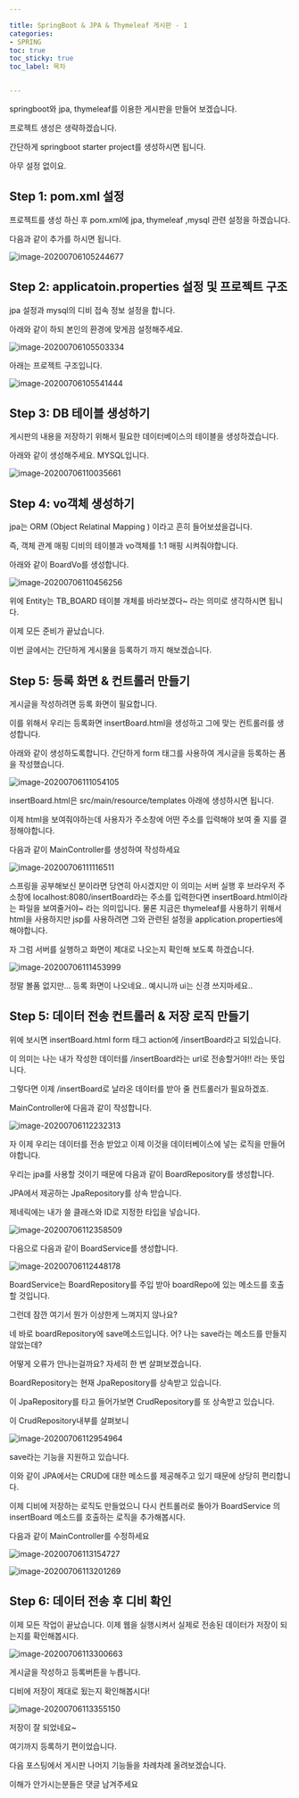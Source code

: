 ```yaml
---

title: SpringBoot & JPA & Thymeleaf 게시판 - 1
categories:
- SPRING
toc: true
toc_sticky: true
toc_label: 목차


---
```




springboot와 jpa, thymeleaf를 이용한 게시판을 만들어 보겠습니다.

프로젝트 생성은 생략하겠습니다.

간단하게 springboot starter project를 생성하시면 됩니다. 

아무 설정 없이요.



## Step 1:  pom.xml 설정

프로젝트를 생성 하신 후 pom.xml에 jpa, thymeleaf ,mysql 관련 설정을 하겠습니다.

다음과 같이 추가를 하시면 됩니다.



![image-20200706105244677](../../assets/images/springboot_jpa_thymeleaf/image-20200706105244677.png)



## Step 2:  applicatoin.properties 설정 및 프로젝트 구조

jpa 설정과 mysql의 디비 접속 정보 설정을 합니다.

아래와 같이 하되 본인의 환경에 맞게끔 설정해주세요.

![image-20200706105503334](../../assets/images/springboot_jpa_thymeleaf/image-20200706105503334.png)



아래는 프로젝트 구조입니다.



![image-20200706105541444](../../assets/images/springboot_jpa_thymeleaf/image-20200706105541444.png)

## Step 3:  DB 테이블 생성하기

게시판의 내용을 저장하기 위해서 필요한 데이터베이스의 테이블을 생성하겠습니다.

아래와 같이 생성해주세요. MYSQL입니다.

![image-20200706110035661](../../assets/images/springboot_jpa_thymeleaf/image-20200706110035661.png)



## Step 4:  vo객체 생성하기

jpa는 ORM (Object Relatinal Mapping ) 이라고 흔히 들어보셨을겁니다.

즉, 객체 관계 매핑 디비의 테이블과 vo객체를 1:1 매핑 시켜줘야합니다.

아래와 같이 BoardVo를 생성합니다.



![image-20200706110456256](../../assets/images/springboot_jpa_thymeleaf/image-20200706110456256.png)



위에 Entity는 TB_BOARD 테이블 개체를 바라보겠다~ 라는 의미로 생각하시면 됩니다.



이제 모든 준비가 끝났습니다. 

이번 글에서는 간단하게 게시물을 등록하기 까지 해보겠습니다.



## Step 5:  등록 화면 & 컨트롤러 만들기

게시글을 작성하려면 등록 화면이 필요합니다.

이를 위해서 우리는 등록화면 insertBoard.html을 생성하고 그에 맞는 컨트롤러를 생성합니다.

아래와 같이 생성하도록합니다. 간단하게 form 태그를 사용하여 게시글을 등록하는 폼을 작성했습니다.

![image-20200706111054105](../../assets/images/springboot_jpa_thymeleaf/image-20200706111054105.png)



insertBoard.html은 src/main/resource/templates 아래에 생성하시면 됩니다.

이제 html을 보여줘야하는데 사용자가 주소창에 어떤 주소를 입력해야  보여 줄 지를 결정해야합니다.

다음과 같이 MainController를 생성하여 작성하세요



![image-20200706111116511](../../assets/images/springboot_jpa_thymeleaf/image-20200706111116511.png)



스프링을 공부해보신 분이라면 당연히 아시겠지만 이 의미는 서버 실행 후 브라우저 주소창에 localhost:8080/insertBoard라는 주소를 입력한다면 insertBoard.html이라는 파일을 보여줄거야~ 라는 의미입니다. 물론 지금은 thymeleaf를 사용하기 위해서 html을 사용하지만 jsp를 사용하려면 그와 관련된 설정을 application.properties에 해야합니다.

자 그럼 서버를 실행하고 화면이 제대로 나오는지 확인해 보도록 하겠습니다.

![image-20200706111453999](../../assets/images/springboot_jpa_thymeleaf/image-20200706111453999.png)



정말 볼품 없지만... 등록 화면이 나오네요.. 예시니까  ui는 신경 쓰지마세요..



## Step 5:  데이터 전송 컨트롤러 & 저장 로직 만들기

위에 보시면 insertBoard.html form 태그 action에 /insertBoard라고 되있습니다.

이 의미는 나는 내가 작성한 데이터를 /insertBoard라는 url로 전송할거야!! 라는 뜻입니다.

그렇다면 이제 /insertBoard로 날라온 데이터를 받아 줄 컨트롤러가 필요하겠죠.

MainController에 다음과 같이 작성합니다.

![image-20200706112232313](../../assets/images/springboot_jpa_thymeleaf/image-20200706112232313.png)



자 이제 우리는 데이터를 전송 받았고 이제 이것을 데이터베이스에 넣는 로직을 만들어야합니다.

우리는 jpa를 사용할 것이기 때문에 다음과 같이 BoardRepository를 생성합니다.

JPA에서 제공하는 JpaRepository를 상속 받습니다. 

제네릭에는 내가 쓸 클래스와 ID로 지정한 타입을 넣습니다.

![image-20200706112358509](../../assets/images/springboot_jpa_thymeleaf/image-20200706112358509.png)



다음으로 다음과 같이 BoardService를 생성합니다.

![image-20200706112448178](../../assets/images/springboot_jpa_thymeleaf/image-20200706112448178.png)



BoardService는 BoardRepository를 주입 받아 boardRepo에 있는 메소드를 호출 할 것입니다.

그런데 잠깐 여기서 뭔가 이상한게 느껴지지 않나요?



네 바로 boardRepository에 save메소드입니다. 어? 나는 save라는 메소드를 만들지 않았는데?

어떻게 오류가 안나는걸까요? 자세히 한 번 살펴보겠습니다.



BoardRepository는 현재 JpaRepository를 상속받고 있습니다.

이 JpaRepository를 타고 들어가보면 CrudRepository를 또 상속받고 있습니다.

이 CrudRepository내부를 살펴보니

![image-20200706112954964](../../assets/images/springboot_jpa_thymeleaf/image-20200706112954964.png)



save라는 기능을 지원하고 있습니다.

이와 같이 JPA에서는 CRUD에 대한 메소드를 제공해주고 있기 때문에 상당히 편리합니다.

이제 디비에 저장하는 로직도 만들었으니 다시 컨트롤러로 돌아가 BoardService 의 insertBoard 메소드를 호출하는 로직을 추가해봅시다.



다음과 같이 MainController를 수정하세요

![image-20200706113154727](../../assets/images/springboot_jpa_thymeleaf/image-20200706113154727.png)

![image-20200706113201269](../../assets/images/springboot_jpa_thymeleaf/image-20200706113201269.png)



## Step 6:  데이터 전송 후 디비 확인

이제 모든 작업이 끝났습니다. 이제 웹을 실행시켜서 실제로 전송된 데이터가 저장이 되는지를 확인해봅시다.



![image-20200706113300663](../../assets/images/springboot_jpa_thymeleaf/image-20200706113300663.png)

게시글을 작성하고 등록버튼을 누릅니다. 

디비에 저장이 제대로 됬는지 확인해봅시다!



![image-20200706113355150](../../assets/images/springboot_jpa_thymeleaf/image-20200706113355150.png)



저장이 잘 되었네요~ 

여기까지 등록하기 편이었습니다.

다음 포스팅에서 게시판 나머지 기능들을 차례차례 올려보겠습니다.

이해가 안가시는분들은 댓글 남겨주세요

